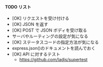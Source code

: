 #### TODO リスト

- [OK] リクエストを受け付ける
- [OK] JSON を返す
- [OK] POST で JSON ボディを受け取る
- サーバやルーティングの設定が気になる
- [OK] ステータスコードの指定方法が気になる
- express.json()のドキュメントを読んでおく
- [OK] API に対するテスト
  - https://github.com/ladjs/supertest
